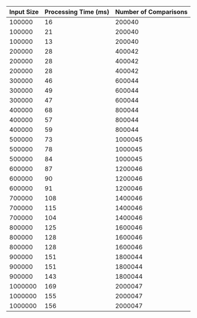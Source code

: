 | Input Size | Processing Time (ms) | Number of Comparisons |
| ---------- | -------------------- | --------------------- |
| 100000 | 16 | 200040
| 100000 | 21 | 200040
| 100000 | 13 | 200040
| 200000 | 28 | 400042
| 200000 | 28 | 400042
| 200000 | 28 | 400042
| 300000 | 46 | 600044
| 300000 | 49 | 600044
| 300000 | 47 | 600044
| 400000 | 68 | 800044
| 400000 | 57 | 800044
| 400000 | 59 | 800044
| 500000 | 73 | 1000045
| 500000 | 78 | 1000045
| 500000 | 84 | 1000045
| 600000 | 87 | 1200046
| 600000 | 90 | 1200046
| 600000 | 91 | 1200046
| 700000 | 108 | 1400046
| 700000 | 115 | 1400046
| 700000 | 104 | 1400046
| 800000 | 125 | 1600046
| 800000 | 128 | 1600046
| 800000 | 128 | 1600046
| 900000 | 151 | 1800044
| 900000 | 151 | 1800044
| 900000 | 143 | 1800044
| 1000000 | 169 | 2000047
| 1000000 | 155 | 2000047
| 1000000 | 156 | 2000047
